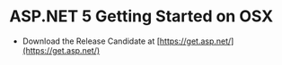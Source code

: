 # ASP.NET 5 Getting Started on OSX

* Download the Release Candidate at [https://get.asp.net/](https://get.asp.net/)

